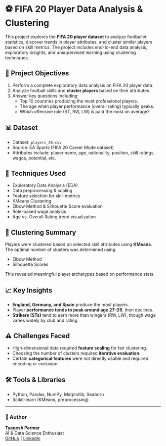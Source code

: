 # ⚽ FIFA 20 Player Data Analysis & Clustering

This project explores the **FIFA 20 player dataset** to analyze footballer statistics, discover trends in player attributes, and cluster similar players based on skill metrics. The project includes end-to-end data analysis, exploratory insights, and unsupervised learning using clustering techniques.

## 📌 Project Objectives

1. Perform a complete exploratory data analysis on FIFA 20 player data.
2. Analyze football skills and **cluster players** based on their attributes.
3. Answer key questions including:
   - Top 10 countries producing the most professional players.
   - The age when player performance (overall rating) typically peaks.
   - Which offensive role (ST, RW, LW) is paid the most on average?

## 📊 Dataset

- Dataset: `players_20.csv`
- Source: EA Sports (FIFA 20 Career Mode dataset)
- Attributes include: player name, age, nationality, position, skill ratings, wages, potential, etc.

## 🧠 Techniques Used

- Exploratory Data Analysis (EDA)
- Data preprocessing & scaling
- Feature selection for skill metrics
- KMeans Clustering
- Elbow Method & Silhouette Score evaluation
- Role-based wage analysis
- Age vs. Overall Rating trend visualization

## 🤖 Clustering Summary

Players were clustered based on selected skill attributes using **KMeans**. The optimal number of clusters was determined using:
- Elbow Method
- Silhouette Scores

This revealed meaningful player archetypes based on performance stats.

## 📈 Key Insights

- **England, Germany, and Spain** produce the most players.
- Player **performance tends to peak around age 27–29**, then declines.
- **Strikers (STs)** tend to earn more than wingers (RW, LW), though wage varies widely by club and rating.

## ⚠️ Challenges Faced

- High-dimensional data required **feature scaling** for fair clustering.
- Choosing the number of clusters required **iterative evaluation**.
- Certain **categorical features** were not directly usable and required encoding or exclusion.

## 🛠️ Tools & Libraries

- Python, Pandas, NumPy, Matplotlib, Seaborn
- Scikit-learn (KMeans, preprocessing)

---

### 👤 Author

**Tyagesh Parmar**  
AI & Data Science Enthusiast  
[GitHub](https://github.com/TyageshParmar) | [LinkedIn](https://linkedin.com/in/tyageshparmar)
